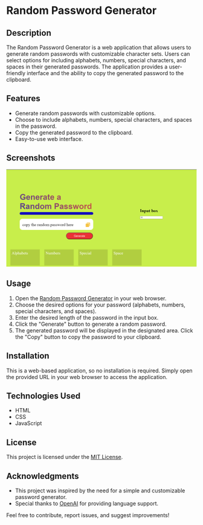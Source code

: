 # Random Password Generator



## Description

The Random Password Generator is a web application that allows users to generate random passwords with customizable character sets. Users can select options for including alphabets, numbers, special characters, and spaces in their generated passwords. The application provides a user-friendly interface and the ability to copy the generated password to the clipboard.

## Features

- Generate random passwords with customizable options.
- Choose to include alphabets, numbers, special characters, and spaces in the password.
- Copy the generated password to the clipboard.
- Easy-to-use web interface.

## Screenshots

![Screenshot 1](Screenshot%202023-08-11%20213841.png)


## Usage

1. Open the [Random Password Generator](https://dransvasta.github.io/Generate-Random-Password/randomPasswordGenerator.html) in your web browser.
2. Choose the desired options for your password (alphabets, numbers, special characters, and spaces).
3. Enter the desired length of the password in the input box.
4. Click the "Generate" button to generate a random password.
5. The generated password will be displayed in the designated area. Click the "Copy" button to copy the password to your clipboard.

## Installation

This is a web-based application, so no installation is required. Simply open the provided URL in your web browser to access the application.

## Technologies Used

- HTML
- CSS
- JavaScript

## License

This project is licensed under the [MIT License](LICENSE).

## Acknowledgments

- This project was inspired by the need for a simple and customizable password generator.
- Special thanks to [OpenAI](https://openai.com) for providing language support.

Feel free to contribute, report issues, and suggest improvements!
